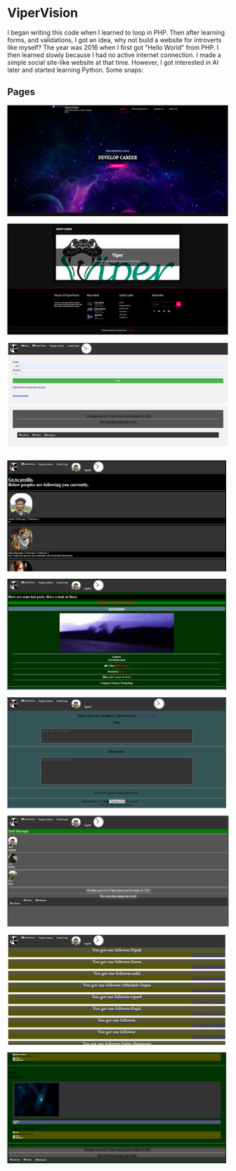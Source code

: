 # ViperVision
I began writing this code when I learned to loop in PHP. Then after learning forms, and validations, I got an idea, why not build a website for introverts like myself? The year was 2016 when I first got "Hello World" from PHP. I then learned slowly because I had no active internet connection. I made a simple social site-like website at that time. However, I got interested in AI later and started learning Python.
Some snaps:

## Pages
![](imgs/1.png)

![](imgs/2.png)

![](imgs/3.png)

![](imgs/5.png)

![](imgs/6.png)

![](imgs/7.png)

![](imgs/8.png)

![](imgs/9.png)

![](imgs/10.png)
